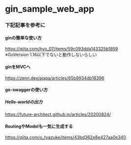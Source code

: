 # gin_sample_web_app

### 下記記事を参考に
#### ginの簡単な使い方
https://qiita.com/hyo_07/items/59c093dda143325b1859<br>
※GoVersion 1.16以下でないと動作しないらしい

#### ginをMVCへ
https://zenn.dev/ajapa/articles/65b9934db18396

#### go-swaggerの使い方
##### Hello-worldの出力
https://future-architect.github.io/articles/20200824/

#### RoutingやModelも一気に生成する
https://qiita.com/o_tyazuke/items/43bd362e8e427aa0e340


